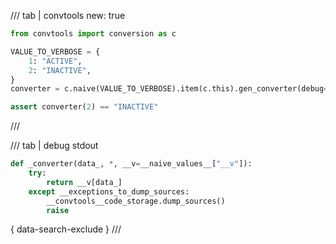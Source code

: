 /// tab | convtools
    new: true

```python
from convtools import conversion as c

VALUE_TO_VERBOSE = {
    1: "ACTIVE",
    2: "INACTIVE",
}
converter = c.naive(VALUE_TO_VERBOSE).item(c.this).gen_converter(debug=True)

assert converter(2) == "INACTIVE"

```
///

/// tab | debug stdout
```python
def _converter(data_, *, __v=__naive_values__["__v"]):
    try:
        return __v[data_]
    except __exceptions_to_dump_sources:
        __convtools__code_storage.dump_sources()
        raise


```
{ data-search-exclude }
///

